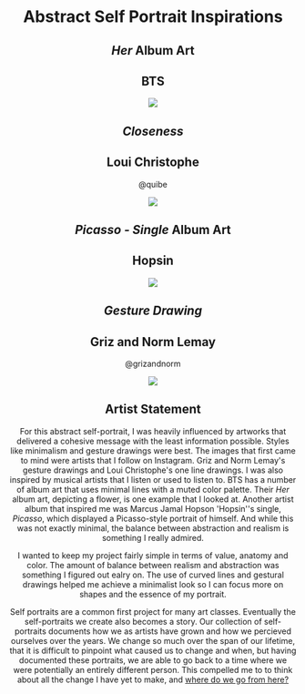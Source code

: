 <div align=center>

# Abstract Self Portrait Inspirations


## *Her* Album Art
## BTS

![](https://github.com/jvu11/Vu_Jonathan_ART2210/raw/master/Image/Her_BTS.jpg)

## *Closeness*
## Loui Christophe
@quibe

![](https://github.com/jvu11/Vu_Jonathan_ART2210/raw/master/Image/Close_Quibe.jpg)

## *Picasso - Single* Album Art
## Hopsin

![](https://github.com/jvu11/Vu_Jonathan_ART2210/raw/master/Image/Picasso_Hopsin.jpg)

## *Gesture Drawing* 
## Griz and Norm Lemay
@grizandnorm

![](https://github.com/jvu11/Vu_Jonathan_ART2210/blob/master/Image/GrizNormGesture.jpg)

## Artist Statement
For this abstract self-portrait, I was heavily influenced by artworks that delivered a cohesive message with the least information possible. Styles like minimalism and gesture drawings were best. The images that first came to mind were artists that I follow on Instagram. Griz and Norm Lemay's gesture drawings and Loui Christophe's one line drawings. I was also inspired by musical artists that I listen or used to listen to. BTS has a number of album art that uses minimal lines with a muted color palette. Their *Her* album art, depicting a flower, is one example that I looked at. Another artist album that inspired me was Marcus Jamal Hopson 'Hopsin''s single, *Picasso*, which displayed a Picasso-style portrait of himself. And while this was not exactly minimal, the balance between abstraction and realism is something I really admired.

I wanted to keep my project fairly simple in terms of value, anatomy and color. The amount of balance between realism and abstraction was something I figured out ealry on. The use of curved lines and gestural drawings helped me achieve a minimalist look so I can focus more on shapes and the essence of my portrait. 

Self portraits are a common first project for many art classes. Eventually the self-portraits we create also becomes a story. Our collection of self-portraits documents how we as artists have grown and how we percieved ourselves over the years. We change so much over the span of our lifetime, that it is difficult to pinpoint what caused us to change and when, but having documented these portraits, we are able to go back to a time where we were potentially an entirely different person. This compelled me to to think about all the change I have yet to make, and [where do we go from here?](https://jvu11.github.io/Vu_Jonathan_ART2210/Projects/Portrait/Portriat.html)




